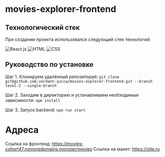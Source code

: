# movies-explorer-frontend

## Технологический стек
При создании проекта использовался следующий стек технологий:

![React.js](https://img.shields.io/badge/-React-141130?style=for-the-badge&logo=react&logoColor)
![HTML](https://img.shields.io/badge/-HTML-141130?style=for-the-badge&logo=HTML5&logoColor)
![CSS](https://img.shields.io/badge/-CSS-141130?style=for-the-badge&logo=CSS3&logoColor)

## Руководство по установке
Шаг 1. Клонируем удалённый репозиторий:
`git clone git@github.com:verdant-yucca/movies-explorer-frontend.git --branch level-2 --single-branch`

Шаг 2. Заходим в директорию и устанавливаем необходимые зависимости:
`npm install`

Шаг 3. Запуск backend:
`npm run start`

# Адреса

Ссылка на фронтенд: https://movies-cohort47.nomoredomains.monster/movies
Ссылка на макет: https://site.ru
